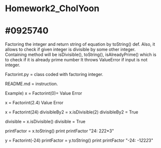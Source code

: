 Homework2_CholYoon
==================
#0925740
==================

Factoring the integer and return string of equation by toString() def. 
Also, it allows to check if given integer is divisible by some other integer.
Containing method will be isDivisible(), toString(), isAlreadyPrime() which is to check if it is already prime number
It throws ValueError if input is not integer.

Factorint.py = class coded with factoring integer.

README.md = instruction.

Example)
x = Factorint(0)=
Value Error

x = Factorint(2.4)
Value Error

x = Factorint(24)
divisibleBy2 = x.isDivisible(2)
divisibleBy2 = True

divisible = x.isDivisible()
divisible = True

printFactor = x.toString()
print printFactor
"24: 2*2*2*3"

y = Factorint(-24)
printFactor = y.toString()
print printFactor
"-24: -1*2*2*2*3"
